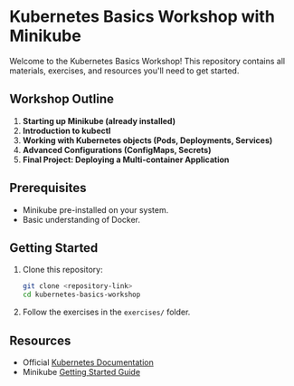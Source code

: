 # Kubernetes Basics Workshop with Minikube

Welcome to the Kubernetes Basics Workshop! This repository contains all materials, exercises, and resources you'll need to get started.

## Workshop Outline
1. **Starting up Minikube (already installed)**
2. **Introduction to kubectl**
3. **Working with Kubernetes objects (Pods, Deployments, Services)**
4. **Advanced Configurations (ConfigMaps, Secrets)**
5. **Final Project: Deploying a Multi-container Application**

## Prerequisites
- Minikube pre-installed on your system.
- Basic understanding of Docker.

## Getting Started
1. Clone this repository:  
   ```bash
   git clone <repository-link>
   cd kubernetes-basics-workshop
   ```
2. Follow the exercises in the `exercises/` folder.

## Resources
- Official [Kubernetes Documentation](https://kubernetes.io/docs/)
- Minikube [Getting Started Guide](https://minikube.sigs.k8s.io/docs/start/)
